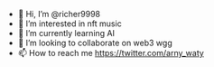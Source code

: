 - 👋 Hi, I’m @richer9998
- 👀 I’m interested in nft music
- 🌱 I’m currently learning AI
- 💞️ I’m looking to collaborate on web3 wgg
- 📫 How to reach me https://twitter.com/arny_waty

<!---
richer9998/richer9998 is a ✨ special ✨ repository because its `README.md` (this file) appears on your GitHub profile.
You can click the Preview link to take a look at your changes.
--->
